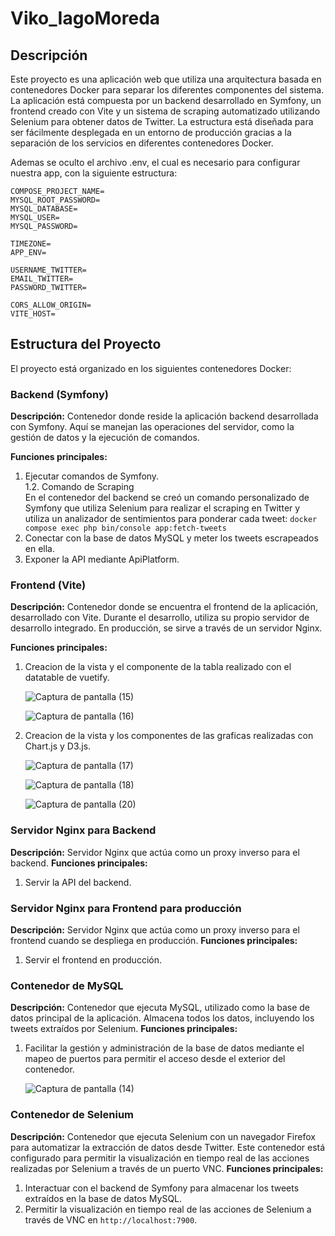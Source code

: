 # Viko_IagoMoreda

## Descripción

Este proyecto es una aplicación web que utiliza una arquitectura basada en contenedores Docker para separar los diferentes componentes del sistema. La aplicación está compuesta por un backend desarrollado en Symfony, un frontend creado con Vite y un sistema de scraping automatizado utilizando Selenium para obtener datos de Twitter. La estructura está diseñada para ser fácilmente desplegada en un entorno de producción gracias a la separación de los servicios en diferentes contenedores Docker.

Ademas se oculto el archivo .env, el cual es necesario para configurar nuestra app, con la siguiente estructura:
```
COMPOSE_PROJECT_NAME=
MYSQL_ROOT_PASSWORD=
MYSQL_DATABASE=
MYSQL_USER=
MYSQL_PASSWORD=

TIMEZONE=
APP_ENV=

USERNAME_TWITTER=
EMAIL_TWITTER=
PASSWORD_TWITTER=

CORS_ALLOW_ORIGIN=
VITE_HOST=
```
## Estructura del Proyecto
El proyecto está organizado en los siguientes contenedores Docker:

### Backend (Symfony)

**Descripción:** Contenedor donde reside la aplicación backend desarrollada con Symfony. Aquí se manejan las operaciones del servidor, como la gestión de datos y la ejecución de comandos.

**Funciones principales:**
1. Ejecutar comandos de Symfony.  
1.2. Comando de Scraping  
En el contenedor del backend se creó un comando personalizado de Symfony que utiliza Selenium para realizar el scraping en Twitter y utiliza un analizador de sentimientos para ponderar cada tweet: `docker compose exec php bin/console app:fetch-tweets`
2. Conectar con la base de datos MySQL y meter los tweets escrapeados en ella.
3. Exponer la API mediante ApiPlatform.
### Frontend (Vite)

**Descripción:** Contenedor donde se encuentra el frontend de la aplicación, desarrollado con Vite. Durante el desarrollo, utiliza su propio servidor de desarrollo integrado. En producción, se sirve a través de un servidor Nginx.

**Funciones principales:**
1. Creacion de la vista y el componente de la tabla realizado con el datatable de vuetify.
   
   ![Captura de pantalla (15)](https://github.com/user-attachments/assets/bdf02fe0-3093-4771-8ed0-d422a9d576a4)  
   
   ![Captura de pantalla (16)](https://github.com/user-attachments/assets/37060b5c-2903-43a3-a6c8-5e0ae0cdc292)

2. Creacion de la vista y los componentes de las graficas realizadas con  Chart.js y D3.js.
   
   ![Captura de pantalla (17)](https://github.com/user-attachments/assets/b30eb97f-5a68-4f17-8788-bfcc148ea765)  
   
   ![Captura de pantalla (18)](https://github.com/user-attachments/assets/8372aea5-0407-4fe2-868f-b917ac4bccff)  
   
   ![Captura de pantalla (20)](https://github.com/user-attachments/assets/ddffedf1-83e2-4b76-9e51-6f5f54e1c809)

### Servidor Nginx para Backend

**Descripción:** Servidor Nginx que actúa como un proxy inverso para el backend.
**Funciones principales:**
1. Servir la API del backend.

### Servidor Nginx para Frontend para producción

**Descripción:** Servidor Nginx que actúa como un proxy inverso para el frontend cuando se despliega en producción.
**Funciones principales:**
1. Servir el frontend en producción.

### Contenedor de MySQL

**Descripción:** Contenedor que ejecuta MySQL, utilizado como la base de datos principal de la aplicación. Almacena todos los datos, incluyendo los tweets extraídos por Selenium.
**Funciones principales:**
1. Facilitar la gestión y administración de la base de datos mediante el mapeo de puertos para permitir el acceso desde el exterior del contenedor.
   
   ![Captura de pantalla (14)](https://github.com/user-attachments/assets/8a9a5c4f-7b8e-4656-b166-e1ad51bd46ea)

### Contenedor de Selenium

**Descripción:** Contenedor que ejecuta Selenium con un navegador Firefox para automatizar la extracción de datos desde Twitter. Este contenedor está configurado para permitir la visualización en tiempo real de las acciones realizadas por Selenium a través de un puerto VNC.
**Funciones principales:**
1. Interactuar con el backend de Symfony para almacenar los tweets extraídos en la base de datos MySQL.
2. Permitir la visualización en tiempo real de las acciones de Selenium a través de VNC en `http://localhost:7900`.

